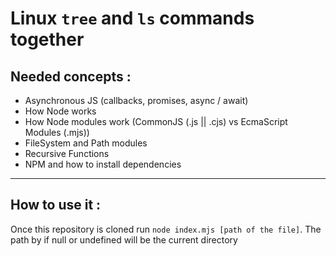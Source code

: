 <h1>Linux <code>tree</code> and <code>ls</code> commands together</h1>
<h2><strong>Needed concepts :</strong></h2>
<ul> 
  <li>Asynchronous JS (callbacks, promises, async / await)</li>
  <li>How Node works</li>
  <li>How Node modules work (CommonJS (.js || .cjs) vs EcmaScript Modules (.mjs))</li>
  <li>FileSystem and Path modules</li>
  <li>Recursive Functions</li>
  <li>NPM and how to install dependencies</li>
</ul>
<hr />
<h2>How to use it : </h2>
<p>Once this repository is cloned run <code>node index.mjs [path of the file]</code>. The path by if null or undefined will be the current directory</p>
